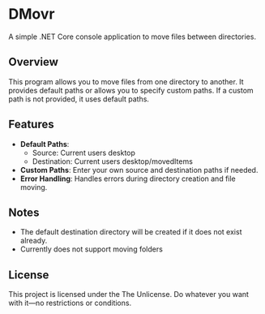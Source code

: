 # DMovr

A simple .NET Core console application to move files between directories.

## Overview

This program allows you to move files from one directory to another. It provides default paths or allows you to specify custom paths. If a custom path is not provided, it uses default paths.

## Features

-   **Default Paths**:
    -   Source: Current users desktop
    -   Destination: Current users desktop/movedItems
-   **Custom Paths**: Enter your own source and destination paths if needed.
-   **Error Handling**: Handles errors during directory creation and file moving.

## Notes
-   The default destination directory will be created if it does not exist already.
-   Currently does not support moving folders

## License

This project is licensed under the The Unlicense. Do whatever you want with it—no restrictions or conditions.
